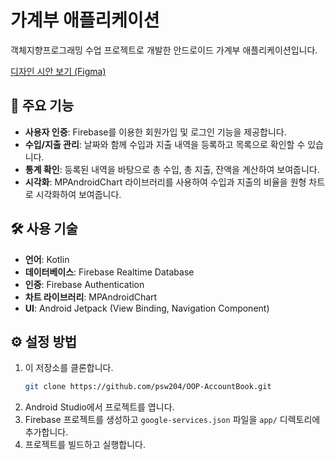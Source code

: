 # 가계부 애플리케이션

객체지향프로그래밍 수업 프로젝트로 개발한 안드로이드 가계부 애플리케이션입니다.

[디자인 시안 보기 (Figma)](https://www.figma.com/design/aUV7OddROBLlGzt34qUs1J/Travel-APP?node-id=0-1&t=cGw0TTfn2niEiWNf-1)

## 🌟 주요 기능

- **사용자 인증**: Firebase를 이용한 회원가입 및 로그인 기능을 제공합니다.
- **수입/지출 관리**: 날짜와 함께 수입과 지출 내역을 등록하고 목록으로 확인할 수 있습니다.
- **통계 확인**: 등록된 내역을 바탕으로 총 수입, 총 지출, 잔액을 계산하여 보여줍니다.
- **시각화**: MPAndroidChart 라이브러리를 사용하여 수입과 지출의 비율을 원형 차트로 시각화하여 보여줍니다.

## 🛠️ 사용 기술

- **언어**: Kotlin
- **데이터베이스**: Firebase Realtime Database
- **인증**: Firebase Authentication
- **차트 라이브러리**: MPAndroidChart
- **UI**: Android Jetpack (View Binding, Navigation Component)

## ⚙️ 설정 방법

1.  이 저장소를 클론합니다.
    ```bash
    git clone https://github.com/psw204/OOP-AccountBook.git
    ```
2.  Android Studio에서 프로젝트를 엽니다.
3.  Firebase 프로젝트를 생성하고 `google-services.json` 파일을 `app/` 디렉토리에 추가합니다.
4.  프로젝트를 빌드하고 실행합니다.
